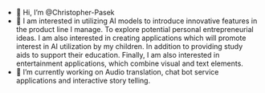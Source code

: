 - 👋 Hi, I’m @Christopher-Pasek
- 👀 I am interested in utilizing AI models to introduce innovative features in the product line I manage. To explore potential personal entrepreneurial  ideas. I am also interested in creating applications which will promote interest in AI utilization by my children. In addition to providing study aids to support their education. Finally, I am also interested in entertainment applications, which combine visual and text elements.
- 🌱 I’m currently working on Audio translation, chat bot service applications and interactive story telling. 
  

<!---
Christopher-Pasek/Christopher-Pasek is a ✨ special ✨ repository because its `README.md` (this file) appears on your GitHub profile.
You can click the Preview link to take a look at your changes.
--->
